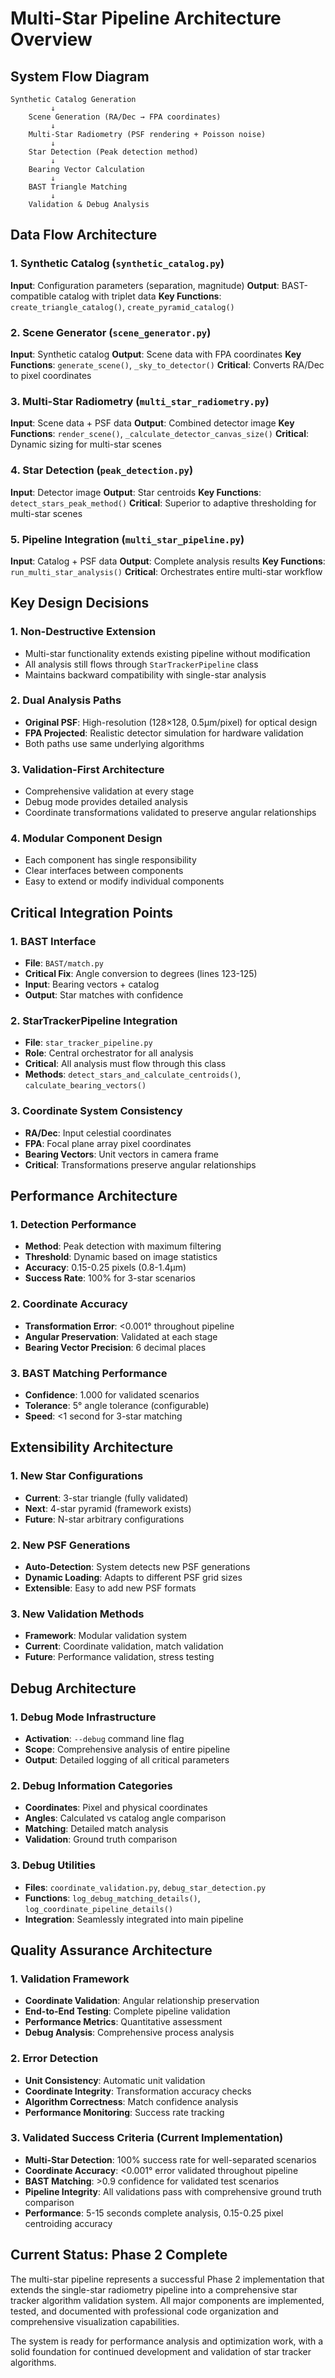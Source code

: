 # Multi-Star Pipeline Architecture Overview

## System Flow Diagram

```
Synthetic Catalog Generation
         ↓
    Scene Generation (RA/Dec → FPA coordinates)
         ↓
    Multi-Star Radiometry (PSF rendering + Poisson noise)
         ↓
    Star Detection (Peak detection method)
         ↓
    Bearing Vector Calculation
         ↓
    BAST Triangle Matching
         ↓
    Validation & Debug Analysis
```

## Data Flow Architecture

### 1. Synthetic Catalog (`synthetic_catalog.py`)
**Input**: Configuration parameters (separation, magnitude)
**Output**: BAST-compatible catalog with triplet data
**Key Functions**: `create_triangle_catalog()`, `create_pyramid_catalog()`

### 2. Scene Generator (`scene_generator.py`)
**Input**: Synthetic catalog
**Output**: Scene data with FPA coordinates
**Key Functions**: `generate_scene()`, `_sky_to_detector()`
**Critical**: Converts RA/Dec to pixel coordinates

### 3. Multi-Star Radiometry (`multi_star_radiometry.py`)
**Input**: Scene data + PSF data
**Output**: Combined detector image
**Key Functions**: `render_scene()`, `_calculate_detector_canvas_size()`
**Critical**: Dynamic sizing for multi-star scenes

### 4. Star Detection (`peak_detection.py`)
**Input**: Detector image
**Output**: Star centroids
**Key Functions**: `detect_stars_peak_method()`
**Critical**: Superior to adaptive thresholding for multi-star scenes

### 5. Pipeline Integration (`multi_star_pipeline.py`)
**Input**: Catalog + PSF data
**Output**: Complete analysis results
**Key Functions**: `run_multi_star_analysis()`
**Critical**: Orchestrates entire multi-star workflow

## Key Design Decisions

### 1. Non-Destructive Extension
- Multi-star functionality extends existing pipeline without modification
- All analysis still flows through `StarTrackerPipeline` class
- Maintains backward compatibility with single-star analysis

### 2. Dual Analysis Paths
- **Original PSF**: High-resolution (128×128, 0.5μm/pixel) for optical design
- **FPA Projected**: Realistic detector simulation for hardware validation
- Both paths use same underlying algorithms

### 3. Validation-First Architecture
- Comprehensive validation at every stage
- Debug mode provides detailed analysis
- Coordinate transformations validated to preserve angular relationships

### 4. Modular Component Design
- Each component has single responsibility
- Clear interfaces between components
- Easy to extend or modify individual components

## Critical Integration Points

### 1. BAST Interface
- **File**: `BAST/match.py`
- **Critical Fix**: Angle conversion to degrees (lines 123-125)
- **Input**: Bearing vectors + catalog
- **Output**: Star matches with confidence

### 2. StarTrackerPipeline Integration
- **File**: `star_tracker_pipeline.py`
- **Role**: Central orchestrator for all analysis
- **Critical**: All analysis must flow through this class
- **Methods**: `detect_stars_and_calculate_centroids()`, `calculate_bearing_vectors()`

### 3. Coordinate System Consistency
- **RA/Dec**: Input celestial coordinates
- **FPA**: Focal plane array pixel coordinates
- **Bearing Vectors**: Unit vectors in camera frame
- **Critical**: Transformations preserve angular relationships

## Performance Architecture

### 1. Detection Performance
- **Method**: Peak detection with maximum filtering
- **Threshold**: Dynamic based on image statistics
- **Accuracy**: 0.15-0.25 pixels (0.8-1.4μm)
- **Success Rate**: 100% for 3-star scenarios

### 2. Coordinate Accuracy
- **Transformation Error**: <0.001° throughout pipeline
- **Angular Preservation**: Validated at each stage
- **Bearing Vector Precision**: 6 decimal places

### 3. BAST Matching Performance
- **Confidence**: 1.000 for validated scenarios
- **Tolerance**: 5° angle tolerance (configurable)
- **Speed**: <1 second for 3-star matching

## Extensibility Architecture

### 1. New Star Configurations
- **Current**: 3-star triangle (fully validated)
- **Next**: 4-star pyramid (framework exists)
- **Future**: N-star arbitrary configurations

### 2. New PSF Generations
- **Auto-Detection**: System detects new PSF generations
- **Dynamic Loading**: Adapts to different PSF grid sizes
- **Extensible**: Easy to add new PSF formats

### 3. New Validation Methods
- **Framework**: Modular validation system
- **Current**: Coordinate validation, match validation
- **Future**: Performance validation, stress testing

## Debug Architecture

### 1. Debug Mode Infrastructure
- **Activation**: `--debug` command line flag
- **Scope**: Comprehensive analysis of entire pipeline
- **Output**: Detailed logging of all critical parameters

### 2. Debug Information Categories
- **Coordinates**: Pixel and physical coordinates
- **Angles**: Calculated vs catalog angle comparison
- **Matching**: Detailed match analysis
- **Validation**: Ground truth comparison

### 3. Debug Utilities
- **Files**: `coordinate_validation.py`, `debug_star_detection.py`
- **Functions**: `log_debug_matching_details()`, `log_coordinate_pipeline_details()`
- **Integration**: Seamlessly integrated into main pipeline

## Quality Assurance Architecture

### 1. Validation Framework
- **Coordinate Validation**: Angular relationship preservation
- **End-to-End Testing**: Complete pipeline validation
- **Performance Metrics**: Quantitative assessment
- **Debug Analysis**: Comprehensive process analysis

### 2. Error Detection
- **Unit Consistency**: Automatic unit validation
- **Coordinate Integrity**: Transformation accuracy checks
- **Algorithm Correctness**: Match confidence analysis
- **Performance Monitoring**: Success rate tracking

### 3. Validated Success Criteria (Current Implementation)
- **Multi-Star Detection**: 100% success rate for well-separated scenarios
- **Coordinate Accuracy**: <0.001° error validated throughout pipeline
- **BAST Matching**: >0.9 confidence for validated test scenarios  
- **Pipeline Integrity**: All validations pass with comprehensive ground truth comparison
- **Performance**: 5-15 seconds complete analysis, 0.15-0.25 pixel centroiding accuracy

## Current Status: Phase 2 Complete

The multi-star pipeline represents a successful Phase 2 implementation that extends the single-star radiometry pipeline into a comprehensive star tracker algorithm validation system. All major components are implemented, tested, and documented with professional code organization and comprehensive visualization capabilities.

The system is ready for performance analysis and optimization work, with a solid foundation for continued development and validation of star tracker algorithms.
